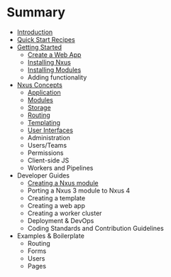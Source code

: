 # Summary

* [Introduction](README.md)
* [Quick Start Recipes](quick_start_recipes.md)
* [Getting Started](gettingstarted_md.md)
   * [Create a Web App](creating_an_app.md)
   * [Installing Nxus](installing_nxus.md)
   * [Installing Modules](installing_modules.md)
   * Adding functionality
* [Nxus Concepts](nxusconcepts_md.md)
   * [Application](application.md)
   * [Modules](modules.md)
   * [Storage](storage.md)
   * [Routing](routingmd.md)
   * [Templating](templating.md)
   * [User Interfaces](user_interfaces.md)
   * Administration
   * Users/Teams
   * Permissions
   * Client-side JS
   * Workers and Pipelines
* Developer Guides
   * [Creating a Nxus module](creating_a_module.md)
   * Porting a Nxus 3 module to Nxus 4
   * Creating a template
   * Creating a web app
   * Creating a worker cluster
   * Deployment & DevOps
   * Coding Standards and Contribution Guidelines
* Examples & Boilerplate
   * Routing
   * Forms
   * Users
   * Pages

